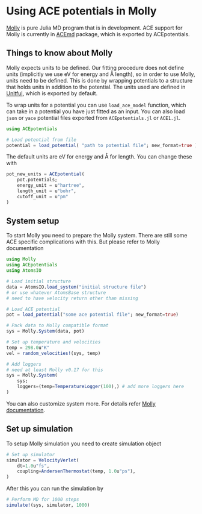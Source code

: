 # Using ACE potentials in Molly

[Molly](https://github.com/JuliaMolSim/Molly.jl) is pure Julia MD program that is in development.
ACE support for Molly is currently in [ACEmd](https://github.com/ACEsuit/ACEmd.jl) package,
which is exported by ACEpotentials.

## Things to know about Molly

Molly expects units to be defined. Our fitting procedure does not define units (implicitly we use eV for energy and Å length),
so in order to use Molly, units need to be defined. This is done by wrapping potentials to
a structure that holds units in addition to the potential. The units used are defined in [Unitful](https://github.com/PainterQubits/Unitful.jl), which is exported by default.

To wrap units for a potential you can use `load_ace_model` function, which can take in
a potential you have just fitted as an input. You can also load `json` or `yace` potential
files exported from `ACEpotentials.jl` or `ACE1.jl`.

```julia
using ACEpotentials

# Load potential from file
potential = load_potential( "path to potential file"; new_format=true )
```

The default units are eV for energy and Å for length. You can change these with

```julia
pot_new_units = ACEpotential(
    pot.potentials;
    energy_unit = u"hartree",
    length_unit = u"bohr",
    cutoff_unit = u"pm"
)
```

## System setup

To start Molly you need to prepare the Molly system. There are still some ACE specific complications with this. But please refer to Molly documentation

```julia
using Molly
using ACEpotentials
using AtomsIO

# Load initial structure
data = AtomsIO.load_system("initial structure file")
# or use whatever AtomsBase structure
# need to have velocity return other than missing

# Load ACE potential
pot = load_potential("some ace potential file"; new_format=true)

# Pack data to Molly compatible format
sys = Molly.System(data, pot)

# Set up temperature and velocities
temp = 298.0u"K"
vel = random_velocities!(sys, temp)

# Add loggers
# need at least Molly v0.17 for this
sys = Molly.System(
    sys;
    loggers=(temp=TemperatureLogger(100),) # add more loggers here
)
```

You can also customize system more. For details refer [Molly documentation](https://juliamolsim.github.io/Molly.jl/stable/).

## Set up simulation

To setup Molly simulation you need to create simulation object

```julia
# Set up simulator
simulator = VelocityVerlet(
    dt=1.0u"fs",
    coupling=AndersenThermostat(temp, 1.0u"ps"),
)
```

After this you can run the simulation by

```julia
# Perform MD for 1000 steps
simulate!(sys, simulator, 1000)
```
